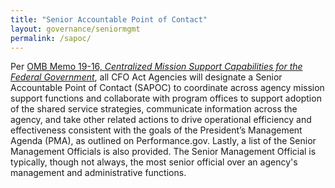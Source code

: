 ```yaml
---
title: "Senior Accountable Point of Contact"
layout: governance/seniormgmt
permalink: /sapoc/
---
```


Per <A HREF="https://trumpwhitehouse.archives.gov/wp-content/uploads/2019/04/M-19-16.pdf">OMB Memo 19-16, <I>Centralized Mission Support Capabilities for the Federal Government</I></A>, all CFO Act Agencies will designate a Senior Accountable Point of Contact (SAPOC) to coordinate across agency mission support functions and collaborate with program offices to support adoption of the shared service strategies, communicate information across the agency, and take other related actions to drive operational efficiency and effectiveness consistent with the goals of the President’s Management Agenda (PMA), as outlined on Performance.gov. Lastly, a list of the Senior Management Officials is also provided.  The Senior Management Official is typically, though not always, the most senior official over an agency's management and administrative functions.   


